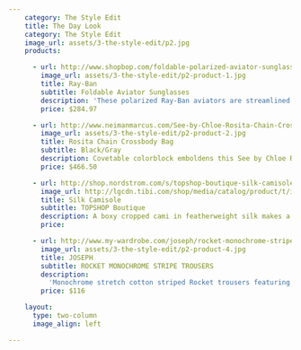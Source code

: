 ```yaml
---
    category: The Style Edit
    title: The Day Look
    category: The Style Edit
    image_url: assets/3-the-style-edit/p2.jpg
    products:

      - url: http://www.shopbop.com/foldable-polarized-aviator-sunglasses-ray/vp/v=1/845524441945675.htm?folderID=2534374302094311&fm=other-shopbysize-viewall&colorId=45156
        image_url: assets/3-the-style-edit/p2-product-1.jpg
        title: Ray-Ban
        subtitle: Foldable Aviator Sunglasses
        description: 'These polarized Ray-Ban aviators are streamlined classics with a twist: Tiny hinges in the bridge and temples fold these up into half their size, making for compact, easy transport. Plastic-tipped temples and signature logo lettering at one corner. Case and cleaning cloth included.'
        price: $284.97

      - url: http://www.neimanmarcus.com/See-by-Chloe-Rosita-Chain-Crossbody-Bag-Black-Gray/prod161220019/p.prod
        image_url: assets/3-the-style-edit/p2-product-2.jpg
        title: Rosita Chain Crossbody Bag
        subtitle: Black/Gray
        description: Covetable colorblock emboldens this See by Chloe Rosita bag—the shoulder-slung size makes it ideal for meeting and mingling at happy hours.
        price: $466.50

      - url: http://shop.nordstrom.com/s/topshop-boutique-silk-camisole/3595011?origin=keywordsearch
        image_url: http://lgcdn.tibi.com/shop/media/catalog/product/t/i/tibi-racer-back-silk-signature-cami-black_5.jpg
        title: Silk Camisole
        subtitle: TOPSHOP Boutique
        description: A boxy cropped cami in featherweight silk makes a versatile essential.
        price:

      - url: http://www.my-wardrobe.com/joseph/rocket-monochrome-stripe-trousers-889022
        image_url: assets/3-the-style-edit/p2-product-4.jpg
        title: JOSEPH
        subtitle: ROCKET MONOCHROME STRIPE TROUSERS
        description:
          'Monochrome stretch cotton striped Rocket trousers featuring a fitted waistband, belt loops, a button, concealed zip and hook-and-eye fly fastening, two hip pockets a buttoned rear jet pocket and a kick flare. Joseph trousers have a 35 inch inside leg, a 9 inch rise and an 18 inch leg opening. 53% viscose, 42% cotton, 5% elastane. Lining: 61% acetate, 39% polyester. Dry clean only.'
        price: $116

    layout:
      type: two-column
      image_align: left

---
```


